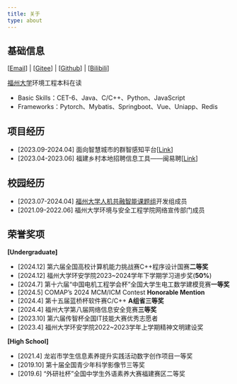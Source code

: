 ```yaml
---
title: 关于
type: about
---
```


## 基础信息

[[Email](mailto:1981270473@qq.com)] | [[Gitee](https://gitee.com/huoyu233)] | [[Github](https://github.com/HuoYu233)] | [[Bilibili](https://space.bilibili.com/82505737)]

[福州大学](https://www.fzu.edu.cn/)环境工程本科在读

- Basic Skills：CET-6、Java、C/C++、Python、JavaScript
- Frameworks：Pytorch、Mybatis、Springboot、Vue、Uniapp、Redis

## 项目经历

- [2023.09-2024.04] 面向智慧城市的群智感知平台[[Link](https://www.fzu-urbansensing.com/Platforms-Applications/Crowdsensing_Platform/)]
- [2023.04-2023.06] 福建乡村本地招聘信息工具——闽易聘[[Link](https://gitee.com/huoyu233/minyipin)]

## 校园经历

- [2023.07-2024.04] [福州大学人机共融智能课题组](https://www.fzu-urbansensing.com/)开发组成员
- [2021.09-2022.06] 福州大学环境与安全工程学院网络宣传部门成员

## 荣誉奖项

**[Undergraduate]**

- [2024.12] 第六届全国高校计算机能力挑战赛C++程序设计国赛**二等奖**
- [2024.12] 福州大学环安学院2023~2024学年下学期学习进步奖(**50%**)
- [2024.7] 第十六届“中国电机工程学会杯”全国大学生电工数学建模竞赛**一等奖**
- [2024.5] COMAP’s 2024 MCM/ICM Contest **Honorable Mention**
- [2024.4] 第十五届蓝桥杯软件赛C/C++ **A组省三等奖**
- [2024.4] 福州大学第八届网络信息安全竞赛**三等奖**
- [2023.10] 第六届传智杯全国IT技能大赛优秀志愿者
- [2023.4] 福州大学环安学院2022~2023学年上学期精神文明建设奖

**[High School]**

- [2021.4] 龙岩市学生信息素养提升实践活动数字创作项目一等奖
- [2019.10] 第十届全国青少年科学影像节三等奖
- [2019.6] “外研社杯”全国中学生外语素养大赛福建赛区二等奖
